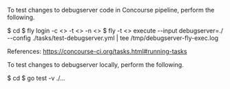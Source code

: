 To test changes to debugserver code in Concourse pipeline, perform the following.

$ cd <path-to-debugserver-repo>
$ fly login -c <> -t <> -n <>
$ fly -t <> execute --input debugserver=./ --config ./tasks/test-debugserver.yml | tee /tmp/debugserver-fly-exec.log

References:
https://concourse-ci.org/tasks.html#running-tasks

To test changes to debugserver locally, perform the following.

$ cd <path-to-debugserver-repo>
$ go test -v ./...
